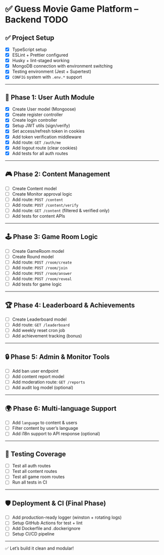 # ✅ Guess Movie Game Platform – Backend TODO

## ✅ Project Setup

- [x] TypeScript setup
- [x] ESLint + Prettier configured
- [x] Husky + lint-staged working
- [x] MongoDB connection with environment switching
- [x] Testing environment (Jest + Supertest)
- [x] `CONFIG` system with `.env.*` support

---

## 🚀 Phase 1: User Auth Module

- [x] Create User model (Mongoose)
- [x] Create register controller
- [x] Create login controller
- [x] Setup JWT utils (sign/verify)
- [x] Set access/refresh token in cookies
- [x] Add token verification middleware
- [x] Add route: `GET /auth/me`
- [x] Add logout route (clear cookies)
- [x] Add tests for all auth routes

---

## 🎮 Phase 2: Content Management

- [ ] Create Content model
- [ ] Create Monitor approval logic
- [ ] Add route: `POST /content`
- [ ] Add route: `POST /content/verify`
- [ ] Add route: `GET /content` (filtered & verified only)
- [ ] Add tests for content APIs

---

## 🕹️ Phase 3: Game Room Logic

- [ ] Create GameRoom model
- [ ] Create Round model
- [ ] Add route: `POST /room/create`
- [ ] Add route: `POST /room/join`
- [ ] Add route: `POST /room/answer`
- [ ] Add route: `POST /room/reveal`
- [ ] Add tests for game logic

---

## 🏆 Phase 4: Leaderboard & Achievements

- [ ] Create Leaderboard model
- [ ] Add route: `GET /leaderboard`
- [ ] Add weekly reset cron job
- [ ] Add achievement tracking (bonus)

---

## 🔒 Phase 5: Admin & Monitor Tools

- [ ] Add ban user endpoint
- [ ] Add content report model
- [ ] Add moderation route: `GET /reports`
- [ ] Add audit log model (optional)

---

## 🌍 Phase 6: Multi-language Support

- [ ] Add `language` to content & users
- [ ] Filter content by user’s language
- [ ] Add i18n support to API response (optional)

---

## 🧪 Testing Coverage

- [ ] Test all auth routes
- [ ] Test all content routes
- [ ] Test all game room routes
- [ ] Run all tests in CI

---

## 🛡️ Deployment & CI (Final Phase)

- [ ] Add production-ready logger (winston + rotating logs)
- [ ] Setup GitHub Actions for test + lint
- [ ] Add Dockerfile and .dockerignore
- [ ] Setup CI/CD pipeline

---

✅ Let’s build it clean and modular!
